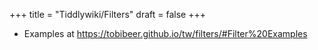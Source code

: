 +++
title = "Tiddlywiki/Filters"
draft = false
+++

-   Examples at <https://tobibeer.github.io/tw/filters/#Filter%20Examples>
